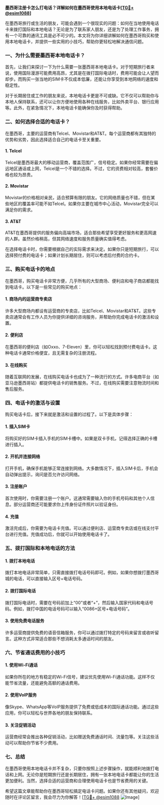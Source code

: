**墨西哥注册卡怎么打电话？详解如何在墨西哥使用本地电话卡[[TG💪+ @esim1088](https://t.me/s/esim1088)]**

在墨西哥旅行或生活的朋友，可能会遇到一个很现实的问题：如何在当地使用电话卡来拨打国际和本地电话？无论是为了联系家人朋友，还是为了处理工作事务，拥有一个可靠的通讯工具是必不可少的。本文将为你详细讲解如何在墨西哥购买和使用本地电话卡，并提供一些实用的小技巧，帮助你更轻松地解决通信问题。

### **一、为什么需要墨西哥本地电话卡？**

首先，让我们来探讨一下为什么需要一张墨西哥本地电话卡。对于短期旅行者来说，使用国际漫游可能费用高昂，尤其是在拨打国际电话时，费用可能会让人望而却步。而购买一张当地的SIM卡不仅成本低廉，还能让你享受到本地网络的速度和稳定性。

对于长期居住或工作的朋友来说，本地电话卡更是不可或缺。它不仅可以帮助你与本地人保持联系，还可以让你方便地使用各种在线服务，比如外卖平台、银行应用等。此外，在紧急情况下，本地电话卡能确保你及时获得帮助。

### **二、如何选择合适的电话卡？**

在墨西哥，主要的运营商有Telcel、Movistar和AT&T。每个运营商都有其独特的优势和劣势，因此选择适合自己的电话卡至关重要。

#### **1. Telcel**
Telcel是墨西哥最大的移动运营商，覆盖范围广，信号稳定。如果你经常需要在偏远地区通话或上网，Telcel是一个不错的选择。不过，它的资费相对较高，套餐价格也较为昂贵。

#### **2. Movistar**
Movistar的价格相对亲民，适合预算有限的朋友。它的网络质量也不错，但在某些地区的覆盖率可能不如Telcel。如果你主要在城市中心活动，Movistar完全可以满足你的需求。

#### **3. AT&T**
AT&T在墨西哥提供的服务偏向高端市场，适合那些希望享受更好服务和更高网速的人群。虽然价格稍高，但其网络速度和服务质量确实值得考虑。

在选择电话卡时，你需要根据自己的实际需求来决定。如果你只是短期旅行，可以选择预付费的电话卡；如果计划长期居住，则可以考虑后付费的合约卡。

### **三、购买电话卡的地点**

在墨西哥，购买电话卡非常方便，几乎所有的大型商场、便利店和电子商店都能找到电话卡。以下是一些常见的购买地点：

#### **1. 商场内的运营商专卖店**
许多大型商场内都设有运营商的专卖店，比如Telcel、Movistar和AT&T。这些专卖店通常会有工作人员为你提供详细的咨询服务，并帮助你完成电话卡的激活和设置。

#### **2. 便利店**
在墨西哥的便利店（如Oxxo、7-Eleven）里，你可以轻松找到预付费电话卡。这种电话卡通常价格便宜，且无需复杂的注册流程。

#### **3. 在线购买**
随着互联网的发展，在线购买电话卡也成为了一种流行的方式。许多电商平台（如亚马逊墨西哥站）都提供电话卡的销售服务。不过，在线购买需要注意物流时间和售后服务。

### **四、电话卡的激活与设置**

购买电话卡后，接下来就是激活和设置的过程了。以下是具体步骤：

#### **1. 插入SIM卡**
将购买好的SIM卡插入手机的SIM卡槽中。如果是双卡手机，记得选择正确的卡槽进行插入。

#### **2. 开机并连接网络**
打开手机，确保手机能够正常连接到网络。大多数情况下，插入SIM卡后，手机会自动弹出提示，询问是否允许访问网络。

#### **3. 注册账户**
首次使用时，你需要注册一个账户。这通常需要输入你的手机号码和其他个人信息。部分运营商还可能要求你上传身份证件照片以验证身份。

#### **4. 充值**
激活完成后，你需要为电话卡充值。可以通过便利店、运营商专卖店或在线支付平台进行充值。充值成功后，你就可以开始使用电话卡了。

### **五、拨打国际和本地电话的方法**

#### **1. 拨打本地电话**
拨打本地电话非常简单，只需直接拨打电话号码即可。例如，如果你想拨打墨西哥城的电话，可以直接输入区号+电话号码。

#### **2. 拨打国际电话**
拨打国际电话时，需要在号码前加上“00”或者“+”，然后输入国家代码和电话号码。例如，拨打中国的电话号码可以输入“0086+区号+电话号码”。

#### **3. 使用免费电话服务**
许多运营商提供免费的语音信箱服务，你可以通过拨打特定的号码来留言或收听留言。这种方式非常适合那些不想消耗太多通话时间的朋友。

### **六、节省通话费用的小技巧**

#### **1. 使用Wi-Fi通话**
如果你所在的地方有稳定的Wi-Fi信号，建议优先使用Wi-Fi通话功能。这样不仅能节省流量，还能避免高额的通话费用。

#### **2. 使用VoIP服务**
像Skype、WhatsApp等VoIP服务提供了免费或低成本的国际通话功能。通过这些应用，你可以轻松与世界各地的朋友保持联系。

#### **3. 关注促销活动**
运营商经常会推出各种促销活动，比如赠送免费通话时间、流量包等。关注这些活动可以帮助你节省不少费用。

### **七、总结**

在墨西哥使用本地电话卡并不复杂，只要你按照上述步骤操作，就能顺利地拨打电话和上网。无论你是短期旅行还是长期居住，拥有一张本地电话卡都能让你的生活更加便利。当然，选择合适的运营商和合理使用电话卡也是节省费用的关键。

希望这篇文章能帮助你在墨西哥轻松搞定电话卡问题。如果你还有其他疑问，欢迎随时在评论区留言，我会尽力为你解答！[[TG💪+ @esim1088](https://t.me/s/esim1088) ![Image](https://i.postimg.cc/4NQfJmqS/Snipaste-2025-05-13-00-14-12.png)]
